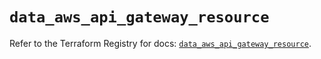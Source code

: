 # `data_aws_api_gateway_resource`

Refer to the Terraform Registry for docs: [`data_aws_api_gateway_resource`](https://registry.terraform.io/providers/hashicorp/aws/6.14.0/docs/data-sources/api_gateway_resource).
